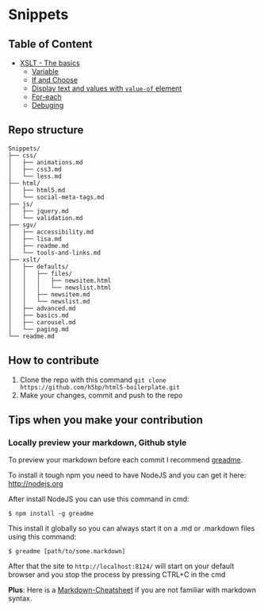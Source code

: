 
# Snippets

## Table of Content

* [XSLT - The basics](xslt/basics.md)
    * [Variable](xslt/basics.md#variable)
    * [If and Choose](xslt/basics.md#if-and-choose)
    * [Display text and values with `value-of` element](xslt/basics.md#display-text-and-values-with-value-of-element)
    * [For-each](xslt/basics.md#for-each)
    * [Debuging](xslt/basics.md#debuging)

## Repo structure

```
Snippets/
├── css/
│   ├── animations.md
│   ├── css3.md
│   └── less.md
├── html/
│   ├── html5.md
│   └── social-meta-tags.md
├── js/
│   ├── jquery.md
│   └── validation.md
├── sgv/
│   ├── accessibility.md
│   ├── lisa.md
│   ├── readme.md
│   └── tools-and-links.md
├── xslt/
│   ├── defaults/
│   │   ├── files/
│   │   │   ├── newsitem.html
│   │   │   └── newslist.html
│   │   ├── newsitem.md
│   │   └── newslist.md
│   ├── advanced.md
│   ├── basics.md
│   ├── carousel.md
│   └── paging.md
└── readme.md
```


## How to contribute

1. Clone the repo with this command `git clone https://github.com/h5bp/html5-boilerplate.git`
2. Make your changes, commit and push to the repo


## Tips when you make your contribution


### Locally preview your markdown, Github style 

To preview your markdown before each commit I recommend [greadme](https://www.npmjs.com/package/greadme).

To install it tough npm you need to have NodeJS and you can get it here: http://nodejs.org

After install NodeJS you can use this command in cmd:
```
$ npm install -g greadme
```

This install it globally so you can always start it on a .md or .markdown files using this command:
```
$ greadme [path/to/some.markdown]
```

After that the site to `http://localhost:8124/` will start on your default browser and you stop the process by pressing CTRL+C in the cmd

**Plus**: Here is a [Markdown-Cheatsheet](https://github.com/adam-p/markdown-here/wiki/Markdown-Cheatsheet) if you are not familiar with markdown syntax.

